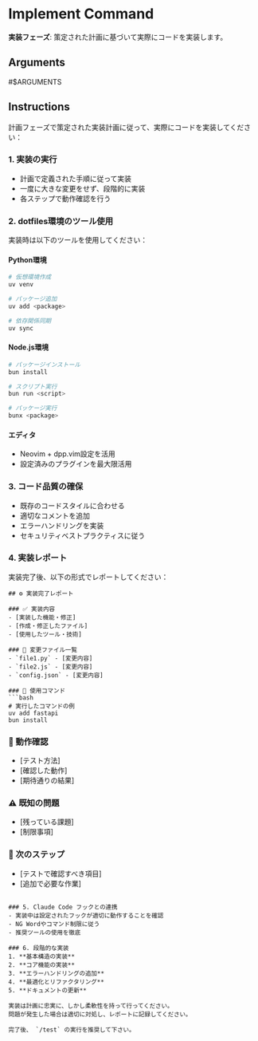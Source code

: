 # Implement Command

**実装フェーズ**: 策定された計画に基づいて実際にコードを実装します。

## Arguments

#$ARGUMENTS

## Instructions

計画フェーズで策定された実装計画に従って、実際にコードを実装してください：

### 1. 実装の実行

- 計画で定義された手順に従って実装
- 一度に大きな変更をせず、段階的に実装
- 各ステップで動作確認を行う

### 2. dotfiles環境のツール使用

実装時は以下のツールを使用してください：

#### Python環境

```bash
# 仮想環境作成
uv venv

# パッケージ追加
uv add <package>

# 依存関係同期
uv sync
```

#### Node.js環境

```bash
# パッケージインストール
bun install

# スクリプト実行
bun run <script>

# パッケージ実行
bunx <package>
```

#### エディタ

- Neovim + dpp.vim設定を活用
- 設定済みのプラグインを最大限活用

### 3. コード品質の確保

- 既存のコードスタイルに合わせる
- 適切なコメントを追加
- エラーハンドリングを実装
- セキュリティベストプラクティスに従う

### 4. 実装レポート

実装完了後、以下の形式でレポートしてください：

```
## ⚙️ 実装完了レポート

### ✅ 実装内容
- [実装した機能・修正]
- [作成・修正したファイル]
- [使用したツール・技術]

### 📁 変更ファイル一覧
- `file1.py` - [変更内容]
- `file2.js` - [変更内容]
- `config.json` - [変更内容]

### 🔧 使用コマンド
```bash
# 実行したコマンドの例
uv add fastapi
bun install
```

### 🎯 動作確認

- [テスト方法]
- [確認した動作]
- [期待通りの結果]

### ⚠️ 既知の問題

- [残っている課題]
- [制限事項]

### 📝 次のステップ

- [テストで確認すべき項目]
- [追加で必要な作業]

```

### 5. Claude Code フックとの連携
- 実装中は設定されたフックが適切に動作することを確認
- NG Wordやコマンド制限に従う
- 推奨ツールの使用を徹底

### 6. 段階的な実装
1. **基本構造の実装**
2. **コア機能の実装**
3. **エラーハンドリングの追加**
4. **最適化とリファクタリング**
5. **ドキュメントの更新**

実装は計画に忠実に、しかし柔軟性を持って行ってください。
問題が発生した場合は適切に対処し、レポートに記録してください。

完了後、 `/test` の実行を推奨して下さい。

